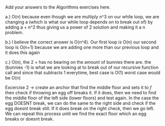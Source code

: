 Add your answers to the Algorithms exercises here.

a.) O(n) because even though we are multiply n^3 on our while loop, we are changing a (which is what our while loop depends on to break out of) by adding a + n^2
thus giving us a power of 2 solution and making it a n problem.

b.) I believe the correct answer is O(n^4). Our first loop is O(n) our second loop is O(n+1) because we are adding one more than our previous loop and it does this again

c.) O(n), the 2 + has no bearing on the amount of bunnies there are. the (bunnies -1) is what we are looking at to break out of our recursive function call and since that subtracts 1 everytime, best case is O(1) worst case would be O(n)

Excercise 2 -> create an anchor that find the middle floor and sets it to _f_ then check if throwing an egg off breaks it. If it does, then we need to find the middle floor of the left side (lower floors) and test again. In the case the egg DOESNT break, we can do the same to the right side and check if the egg doesnt break still. If it does break on the right check, then we go left. We can repeat this process until we find the exact floor which an egg breaks or doesnt break.
